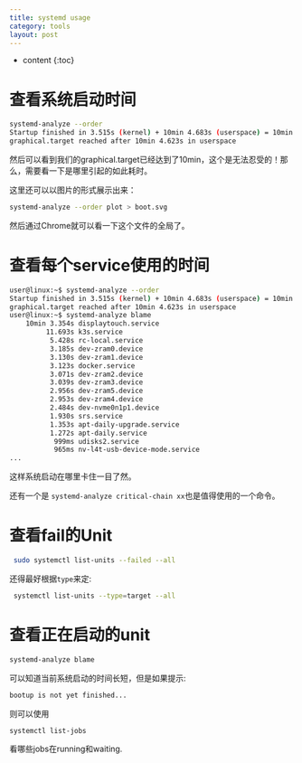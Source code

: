 ```yaml
---
title: systemd usage
category: tools
layout: post
---
```

* content
{:toc}

# 查看系统启动时间

```bash
systemd-analyze --order
Startup finished in 3.515s (kernel) + 10min 4.683s (userspace) = 10min 8.198s
graphical.target reached after 10min 4.623s in userspace
```

然后可以看到我们的graphical.target已经达到了10min，这个是无法忍受的！那么，需要看一下是哪里引起的如此耗时。

这里还可以以图片的形式展示出来：
```bash
systemd-analyze --order plot > boot.svg
```

然后通过Chrome就可以看一下这个文件的全局了。

# 查看每个service使用的时间

```bash
user@linux:~$ systemd-analyze --order
Startup finished in 3.515s (kernel) + 10min 4.683s (userspace) = 10min 8.198s
graphical.target reached after 10min 4.623s in userspace
user@linux:~$ systemd-analyze blame
    10min 3.354s displaytouch.service
         11.693s k3s.service
          5.428s rc-local.service
          3.185s dev-zram0.device
          3.130s dev-zram1.device
          3.123s docker.service
          3.071s dev-zram2.device
          3.039s dev-zram3.device
          2.956s dev-zram5.device
          2.953s dev-zram4.device
          2.484s dev-nvme0n1p1.device
          1.930s srs.service
          1.353s apt-daily-upgrade.service
          1.272s apt-daily.service
           999ms udisks2.service
           965ms nv-l4t-usb-device-mode.service
...
```
这样系统启动在哪里卡住一目了然。

还有一个是 `systemd-analyze critical-chain xx`也是值得使用的一个命令。

# 查看fail的Unit

```bash
 sudo systemctl list-units --failed --all
```

还得最好根据`type`来定:

```bash
 systemctl list-units --type=target --all
```

# 查看正在启动的unit

```bash
systemd-analyze blame
```
可以知道当前系统启动的时间长短，但是如果提示:

```bash
bootup is not yet finished...
```

则可以使用

```bash
systemctl list-jobs   
```
看哪些jobs在running和waiting.